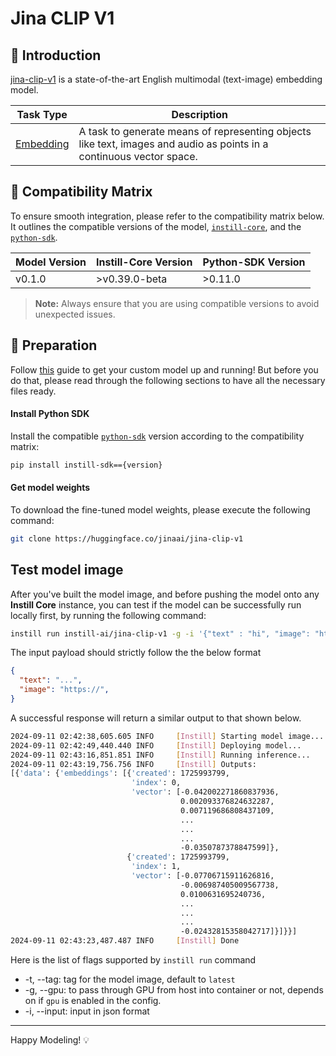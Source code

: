 # Jina CLIP V1

## 📖 Introduction

[jina-clip-v1](https://huggingface.co/jinaai/jina-clip-v1) is a state-of-the-art English multimodal (text-image) embedding model.

| Task Type                                                            | Description                                                                                                          |
| -------------------------------------------------------------------- | -------------------------------------------------------------------------------------------------------------------- |
| [Embedding](https://www.instill-ai.dev/docs/model/ai-task#embedding) | A task to generate means of representing objects like text, images and audio as points in a continuous vector space. |

## 🔄 Compatibility Matrix

To ensure smooth integration, please refer to the compatibility matrix below. It outlines the compatible versions of the model, [`instill-core`](https://github.com/instill-ai/instill-core), and the [`python-sdk`](https://github.com/instill-ai/python-sdk).

| Model Version | Instill-Core Version | Python-SDK Version |
| ------------- | -------------------- | ------------------ |
| v0.1.0        | >v0.39.0-beta        | >0.11.0            |

> **Note:** Always ensure that you are using compatible versions to avoid unexpected issues.

## 🚀 Preparation

Follow [this](../README.md) guide to get your custom model up and running! But before you do that, please read through the following sections to have all the necessary files ready.

#### Install Python SDK

Install the compatible [`python-sdk`](https://github.com/instill-ai/python-sdk) version according to the compatibility matrix:

```bash
pip install instill-sdk=={version}
```

#### Get model weights

To download the fine-tuned model weights, please execute the following command:

```bash
git clone https://huggingface.co/jinaai/jina-clip-v1
```

## Test model image

After you've built the model image, and before pushing the model onto any **Instill Core** instance, you can test if the model can be successfully run locally first, by running the following command:

```bash
instill run instill-ai/jina-clip-v1 -g -i '{"text" : "hi", "image": "https://artifacts.instill.tech/imgs/bear.jpg"}'
```

The input payload should strictly follow the the below format

```json
{
  "text": "...",
  "image": "https://",
}
```

A successful response will return a similar output to that shown below.

```bash
2024-09-11 02:42:38,605.605 INFO     [Instill] Starting model image...
2024-09-11 02:42:49,440.440 INFO     [Instill] Deploying model...
2024-09-11 02:43:16,851.851 INFO     [Instill] Running inference...
2024-09-11 02:43:19,756.756 INFO     [Instill] Outputs:
[{'data': {'embeddings': [{'created': 1725993799,
                           'index': 0,
                           'vector': [-0.042002271860837936,
                                      0.002093376824632287,
                                      0.007119686808437109,
                                      ...
                                      ...
                                      ...
                                      -0.0350787378847599]},
                          {'created': 1725993799,
                           'index': 1,
                           'vector': [-0.07706715911626816,
                                      -0.006987405009567738,
                                      0.0100631695240736,
                                      ...
                                      ...
                                      ...
                                      -0.02432815358042717]}]}}]
2024-09-11 02:43:23,487.487 INFO     [Instill] Done
```

Here is the list of flags supported by `instill run` command

- -t, --tag: tag for the model image, default to `latest`
- -g, --gpu: to pass through GPU from host into container or not, depends on if `gpu` is enabled in the config.
- -i, --input: input in json format

---

Happy Modeling! 💡
